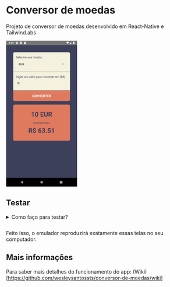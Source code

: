 # Conversor de moedas

Projeto de conversor de moedas desenvolvido em React-Native e Tailwind.abs

<img src="./src/assets/img/Conversor1.png" alt="Tela do conversor de moedas" height="400px" margin="auto"/>

## Testar

<details style="margin: 10px 0">
  <summary>Como faço para testar?</summary>
  <ul style="margin-top: 5px, font-size: .7rem">
    <li>Clone este repositório na sua máquina.</li>
    <li>Abra o emulador do Android Studio.</li>
    <li>Entre no CMD e vá até a pasta do repositório clonado e digite: <code>npx react-native run-android</code> ou <code>yarn android</code> (caso tenha o Yarn instalado na sua máquina). </li>
  <ul>
</details>
<br/>
Feito isso, o emulador reproduzirá exatamente essas telas no seu computador.

## Mais informações

Para saber mais detalhes do funcionamento do app: (Wiki)[https://github.com/wesleysantossts/conversor-de-moedas/wiki]